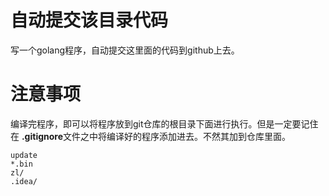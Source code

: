 # 自动提交该目录代码
写一个golang程序，自动提交这里面的代码到github上去。

# 注意事项
编译完程序，即可以将程序放到git仓库的根目录下面进行执行。但是一定要记住在 **.gitignore**文件之中将编译好的程序添加进去。不然其加到仓库里面。

```git
update
*.bin
zl/
.idea/
```
